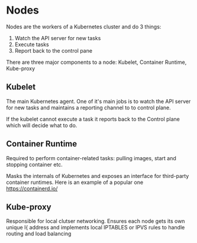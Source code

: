 # Nodes

Nodes are the workers of a Kubernetes cluster and do 3 things:

1. Watch the API server for new tasks
2. Execute tasks
3. Report back to the control pane

There are three major components to a node: Kubelet, Container Runtime, Kube-proxy

## Kubelet

The main Kubernetes agent. One of it's main jobs is to watch the API server for new tasks and maintains a reporting channel to to control plane.

If the kubelet cannot execute a task it reports back to the Control plane which will decide what to do.

## Container Runtime

Required to perform container-related tasks: pulling images, start and stopping container etc.

Masks the internals of Kubernetes and exposes an interface for third-party container runtimes. Here is an example of a popular one https://containerd.io/

## Kube-proxy

Responsible for local clutser networking. Ensures each node gets its own unique I{ address and implements local IPTABLES or IPVS rules to handle routing and load balancing
